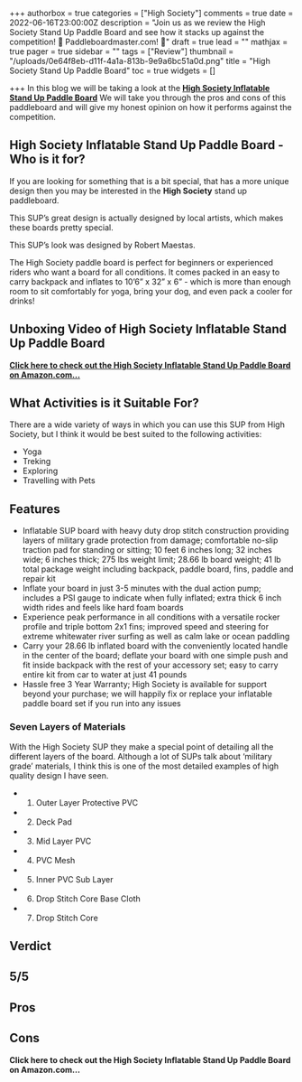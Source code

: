 +++
authorbox = true
categories = ["High Society"]
comments = true
date = 2022-06-16T23:00:00Z
description = "Join us as we review the High Society Stand Up Paddle Board and see how it stacks up against the competition! 🛶 Paddleboardmaster.com! 🛶"
draft = true
lead = ""
mathjax = true
pager = true
sidebar = ""
tags = ["Review"]
thumbnail = "/uploads/0e64f8eb-d11f-4a1a-813b-9e9a6bc51a0d.png"
title = "High Society Stand Up Paddle Board"
toc = true
widgets = []

+++
In this blog we will be taking a look at the [**High Society Inflatable Stand Up Paddle Board**](#)  We will take you through the pros and cons of this paddleboard and will give my honest opinion on how it performs against the competition.

## High Society Inflatable Stand Up Paddle Board - Who is it for?

If you are looking for something that is a bit special, that has a more unique design then you may be interested in the **High Society** stand up paddleboard.

This SUP’s great design is actually designed by local artists, which makes these boards pretty special.

This SUP’s look was designed by Robert Maestas.

The High Society paddle board is perfect for beginners or experienced riders who want a board for all conditions. It comes packed in an easy to carry backpack and inflates to 10’6” x 32” x 6” - which is more than enough room to sit comfortably for yoga, bring your dog, and even pack a cooler for drinks!

## Unboxing Video of High Society Inflatable Stand Up Paddle Board

[**Click here to check out the High Society Inflatable Stand Up Paddle Board on Amazon.com...**](#)

## What Activities is it Suitable For?

There are a wide variety of ways in which you can use this SUP from High Society, but I think it would be best suited to the following activities:

* Yoga
* Treking
* Exploring
* Travelling with Pets

## Features

* Inflatable SUP board with heavy duty drop stitch construction providing layers of military grade protection from damage; comfortable no-slip traction pad for standing or sitting; 10 feet 6 inches long; 32 inches wide; 6 inches thick; 275 lbs weight limit; 28.66 lb board weight; 41 lb total package weight including backpack, paddle board, fins, paddle and repair kit
* Inflate your board in just 3-5 minutes with the dual action pump; includes a PSI gauge to indicate when fully inflated; extra thick 6 inch width rides and feels like hard foam boards
* Experience peak performance in all conditions with a versatile rocker profile and triple bottom 2x1 fins; improved speed and steering for extreme whitewater river surfing as well as calm lake or ocean paddling
* Carry your 28.66 lb inflated board with the conveniently located handle in the center of the board; deflate your board with one simple push and fit inside backpack with the rest of your accessory set; easy to carry entire kit from car to water at just 41 pounds
* Hassle free 3 Year Warranty; High Society is available for support beyond your purchase; we will happily fix or replace your inflatable paddle board set if you run into any issues

### Seven Layers of Materials

With the High Society SUP they make a special point of detailing all the different layers of the board.  Although a lot of SUPs talk about ‘military grade’ materials, I think this is one of the most detailed examples of high quality design I have seen.

* 1. Outer Layer Protective PVC
* 2. Deck Pad
* 3. Mid Layer PVC
* 4. PVC Mesh
* 5. Inner PVC Sub Layer
* 6. Drop Stitch Core Base Cloth
* 7. Drop Stitch Core

## Verdict

## 5/5

## Pros

## Cons

**Click here to check out the High Society Inflatable Stand Up Paddle Board on Amazon.com...**